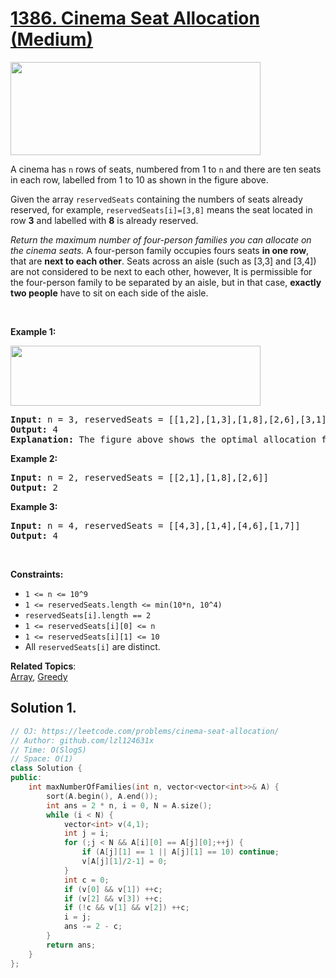 # [1386. Cinema Seat Allocation (Medium)](https://leetcode.com/problems/cinema-seat-allocation/)

<p><img alt="" src="https://assets.leetcode.com/uploads/2020/02/14/cinema_seats_1.png" style="width: 400px; height: 149px;"></p>

<p>A cinema&nbsp;has <code>n</code>&nbsp;rows of seats, numbered from 1 to <code>n</code>&nbsp;and there are ten&nbsp;seats in each row, labelled from 1&nbsp;to 10&nbsp;as shown in the figure above.</p>

<p>Given the array <code>reservedSeats</code> containing the numbers of seats already reserved, for example, <code>reservedSeats[i]=[3,8]</code>&nbsp;means the seat located in row <strong>3</strong> and labelled with <b>8</b>&nbsp;is already reserved.&nbsp;</p>

<p><em>Return the maximum number of four-person families you can allocate on the cinema&nbsp;seats.</em> A four-person family occupies fours seats <strong>in one row</strong>, that are <strong>next to each other</strong>. Seats across an aisle (such as [3,3]&nbsp;and [3,4]) are not considered to be next to each other, however, It is permissible for the four-person family to be separated by an aisle, but in that case, <strong>exactly two people</strong> have to sit on each side of the aisle.</p>

<p>&nbsp;</p>
<p><strong>Example 1:</strong></p>

<p><img alt="" src="https://assets.leetcode.com/uploads/2020/02/14/cinema_seats_3.png" style="width: 400px; height: 96px;"></p>

<pre><strong>Input:</strong> n = 3, reservedSeats = [[1,2],[1,3],[1,8],[2,6],[3,1],[3,10]]
<strong>Output:</strong> 4
<strong>Explanation:</strong> The figure above shows the optimal allocation for four families, where seats mark with blue are already reserved and contiguous seats mark with orange are for one family.&nbsp;
</pre>

<p><strong>Example 2:</strong></p>

<pre><strong>Input:</strong> n = 2, reservedSeats = [[2,1],[1,8],[2,6]]
<strong>Output:</strong> 2
</pre>

<p><strong>Example 3:</strong></p>

<pre><strong>Input:</strong> n = 4, reservedSeats = [[4,3],[1,4],[4,6],[1,7]]
<strong>Output:</strong> 4
</pre>

<p>&nbsp;</p>
<p><strong>Constraints:</strong></p>

<ul>
	<li><code>1 &lt;= n &lt;= 10^9</code></li>
	<li><code>1 &lt;=&nbsp;reservedSeats.length &lt;= min(10*n, 10^4)</code></li>
	<li><code>reservedSeats[i].length == 2</code></li>
	<li><code>1&nbsp;&lt;=&nbsp;reservedSeats[i][0] &lt;= n</code></li>
	<li><code>1 &lt;=&nbsp;reservedSeats[i][1] &lt;= 10</code></li>
	<li>All <code>reservedSeats[i]</code> are distinct.</li>
</ul>


**Related Topics**:  
[Array](https://leetcode.com/tag/array/), [Greedy](https://leetcode.com/tag/greedy/)

## Solution 1.

```cpp
// OJ: https://leetcode.com/problems/cinema-seat-allocation/
// Author: github.com/lzl124631x
// Time: O(SlogS)
// Space: O(1)
class Solution {
public:
    int maxNumberOfFamilies(int n, vector<vector<int>>& A) {
        sort(A.begin(), A.end());
        int ans = 2 * n, i = 0, N = A.size();
        while (i < N) {
            vector<int> v(4,1);
            int j = i;
            for (;j < N && A[i][0] == A[j][0];++j) {
                if (A[j][1] == 1 || A[j][1] == 10) continue;
                v[A[j][1]/2-1] = 0;
            }
            int c = 0;
            if (v[0] && v[1]) ++c;
            if (v[2] && v[3]) ++c;
            if (!c && v[1] && v[2]) ++c;
            i = j;
            ans -= 2 - c;
        }
        return ans;
    }
};
```